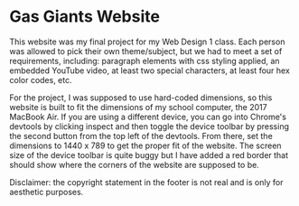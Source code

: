 # Gas Giants Website
This website was my final project for my Web Design 1 class. Each person was allowed to pick their own theme/subject, but we had to meet a set of requirements, including: paragraph elements with css styling applied, an embedded YouTube video, at least two special characters, at least four hex color codes, etc.

For the project, I was supposed to use hard-coded dimensions, so this website is built to fit the dimensions of my school computer, the 2017 MacBook Air. If you are using a different device, you can go into Chrome's devtools by clicking inspect and then toggle the device toolbar by pressing the second button from the top left of the devtools. From there, set the dimensions to 1440 x 789 to get the proper fit of the website. The screen size of the device toolbar is quite buggy but I have added a red border that should show where the corners of the website are supposed to be.

Disclaimer: the copyright statement in the footer is not real and is only for aesthetic purposes.

